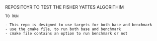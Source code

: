 REPOSITOYR TO TEST THE FISHER YATTES ALGORITHIM

    TO RUN  
 
    - This repo is designed to use targets for both base and benchmark
    - use the cmake file, to run both base and benchmark
    - cmake file contains an option to run benchmark or not 

